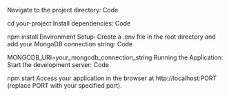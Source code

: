 Navigate to the project directory:
Code

   cd your-project
Install dependencies:
Code

   npm install
Environment Setup:
Create a .env file in the root directory and add your MongoDB connection string:
Code

  MONGODB_URI=your_mongodb_connection_string
Running the Application:
Start the development server:
Code

   npm start
Access your application in the browser at http://localhost:PORT (replace PORT with your specified port).
